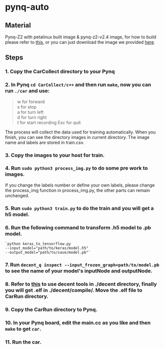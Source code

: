 <!--
 * @Author: Sauron Wu
 * @GitHub: wutianze
 * @Email: 1369130123qq@gmail.com
 * @Date: 2019-09-03 16:28:15
 * @LastEditors: Sauron Wu
 * @LastEditTime: 2019-10-12 17:44:39
 * @Description: 
 -->
# pynq-auto
## Material
Pynq-Z2 with petalinux built image & pynq-z2-v2.4 image, for how to build please refer to [this](https://github.com/wutianze/dnndk3.0-pynqz2/blob/master/build-pynqz2-system.md), or you can just download the image we provided [here]().
<!--
## Preparation if you want to collect data in pynq-z2-v2.4(recommend)
### 4. Log in the board as root.
### 5. Run:
    ```shell
    apt-get update
    apt-get install network-manager
    ```
### 6. Reboot and run `nmtui`, now configure the wlan link and make sure you can log in the board using wireless network.
-->
## Steps  
### 1. Copy the CarCollect directory to your Pynq
### 2. In Pynq `cd CarCollect/c++` and then run `make`, now you can run `./car` and use:
  > w for forward  
    s for stop  
    a for turn left  
    d for turn right  
    t for start recording
    Esc for quit  
  >
  The process will collect the data used for training automatically. When you finish, you can see the directory images in current directory. The image name and labels are stored in train.csv.  
### 3. Copy the images to your host for train.  
### 4. Run `sudo python3 process_img.py` to do some pre work to images.   
If you change the labels number or define your own labels, please change the process_img function in process_img.py, the other parts can remain unchanged.  
### 5. Run `sudo python3 train.py` to do the train and you will get a h5 model.
### 6. Run the following command to transform .h5 model to .pb model.
    `python keras_to_tensorflow.py 
    --input_model="path/to/keras/model.h5" 
    --output_model="path/to/save/model.pb"`
### 7. Run `decent_q inspect --input_frozen_graph=path/to/model.pb` to see the name of your model's inputNode and outputNode.
### 8. Refer to [this](https://github.com/wutianze/dnndk3.0-pynqz2) to use decent tools in ./decent directory, finally you will get .elf in ./decent/compile/. Move the .elf file to CarRun directory.  
### 9. Copy the CarRun directory to Pynq.
### 10. In your Pynq board, edit the main.cc as you like and then `make` to get `car`.
### 11. Run the car.

